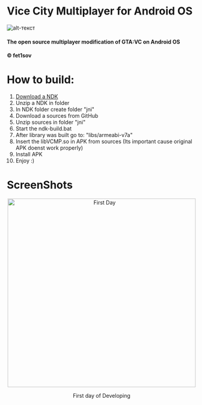 # Vice City Multiplayer for Android OS
![alt-текст](https://i.imgur.com/lQEzDrK.png "Yes now it`s open-source")
#### The open source multiplayer modification of GTA:VC on Android OS
#### © fet1sov



# How to build:
1. [Download a NDK](https://developer.android.com/ndk/downloads)
2. Unzip a NDK in folder
3. In NDK folder create folder "jni"
4. Download a sources from GitHub
5. Unzip sources in folder "jni"
6. Start the ndk-build.bat
7. After library was built go to: "libs/armeabi-v7a"
8. Insert the libVCMP.so in APK from sources (Its important cause original APK doenst work properly)
9. Install APK
10. Enjoy :)

# ScreenShots
<p align="center">
  <img src="https://i.imgur.com/9e4SqWf.jpg" width="500" title="First Day">
</p>
<p align="center">First day of Developing</p>
